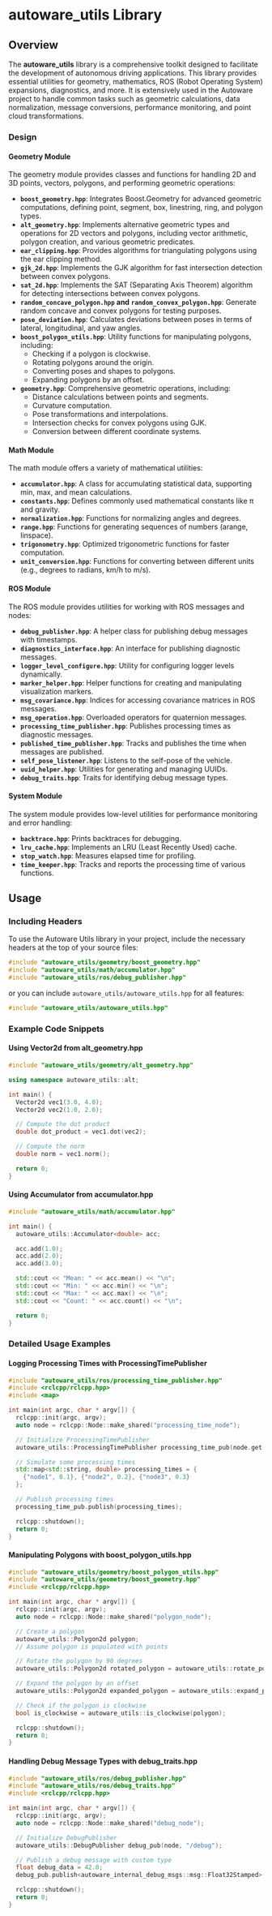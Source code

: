 # autoware_utils Library

## Overview

The **autoware_utils** library is a comprehensive toolkit designed to facilitate the development of autonomous driving applications. This library provides essential utilities for geometry, mathematics, ROS (Robot Operating System) expansions, diagnostics, and more. It is extensively used in the Autoware project to handle common tasks such as geometric calculations, data normalization, message conversions, performance monitoring, and point cloud transformations.

### Design

#### Geometry Module

The geometry module provides classes and functions for handling 2D and 3D points, vectors, polygons, and performing geometric operations:

- **`boost_geometry.hpp`**: Integrates Boost.Geometry for advanced geometric computations, defining point, segment, box, linestring, ring, and polygon types.
- **`alt_geometry.hpp`**: Implements alternative geometric types and operations for 2D vectors and polygons, including vector arithmetic, polygon creation, and various geometric predicates.
- **`ear_clipping.hpp`**: Provides algorithms for triangulating polygons using the ear clipping method.
- **`gjk_2d.hpp`**: Implements the GJK algorithm for fast intersection detection between convex polygons.
- **`sat_2d.hpp`**: Implements the SAT (Separating Axis Theorem) algorithm for detecting intersections between convex polygons.
- **`random_concave_polygon.hpp` and `random_convex_polygon.hpp`**: Generate random concave and convex polygons for testing purposes.
- **`pose_deviation.hpp`**: Calculates deviations between poses in terms of lateral, longitudinal, and yaw angles.
- **`boost_polygon_utils.hpp`**: Utility functions for manipulating polygons, including:
  - Checking if a polygon is clockwise.
  - Rotating polygons around the origin.
  - Converting poses and shapes to polygons.
  - Expanding polygons by an offset.
- **`geometry.hpp`**: Comprehensive geometric operations, including:
  - Distance calculations between points and segments.
  - Curvature computation.
  - Pose transformations and interpolations.
  - Intersection checks for convex polygons using GJK.
  - Conversion between different coordinate systems.

#### Math Module

The math module offers a variety of mathematical utilities:

- **`accumulator.hpp`**: A class for accumulating statistical data, supporting min, max, and mean calculations.
- **`constants.hpp`**: Defines commonly used mathematical constants like π and gravity.
- **`normalization.hpp`**: Functions for normalizing angles and degrees.
- **`range.hpp`**: Functions for generating sequences of numbers (arange, linspace).
- **`trigonometry.hpp`**: Optimized trigonometric functions for faster computation.
- **`unit_conversion.hpp`**: Functions for converting between different units (e.g., degrees to radians, km/h to m/s).

#### ROS Module

The ROS module provides utilities for working with ROS messages and nodes:

- **`debug_publisher.hpp`**: A helper class for publishing debug messages with timestamps.
- **`diagnostics_interface.hpp`**: An interface for publishing diagnostic messages.
- **`logger_level_configure.hpp`**: Utility for configuring logger levels dynamically.
- **`marker_helper.hpp`**: Helper functions for creating and manipulating visualization markers.
- **`msg_covariance.hpp`**: Indices for accessing covariance matrices in ROS messages.
- **`msg_operation.hpp`**: Overloaded operators for quaternion messages.
- **`processing_time_publisher.hpp`**: Publishes processing times as diagnostic messages.
- **`published_time_publisher.hpp`**: Tracks and publishes the time when messages are published.
- **`self_pose_listener.hpp`**: Listens to the self-pose of the vehicle.
- **`uuid_helper.hpp`**: Utilities for generating and managing UUIDs.
- **`debug_traits.hpp`**: Traits for identifying debug message types.

#### System Module

The system module provides low-level utilities for performance monitoring and error handling:

- **`backtrace.hpp`**: Prints backtraces for debugging.
- **`lru_cache.hpp`**: Implements an LRU (Least Recently Used) cache.
- **`stop_watch.hpp`**: Measures elapsed time for profiling.
- **`time_keeper.hpp`**: Tracks and reports the processing time of various functions.

## Usage

### Including Headers

To use the Autoware Utils library in your project, include the necessary headers at the top of your source files:

```cpp
#include "autoware_utils/geometry/boost_geometry.hpp"
#include "autoware_utils/math/accumulator.hpp"
#include "autoware_utils/ros/debug_publisher.hpp"
```

or you can include `autoware_utils/autoware_utils.hpp` for all features:

```cpp
#include "autoware_utils/autoware_utils.hpp"
```

### Example Code Snippets

#### Using Vector2d from alt_geometry.hpp

```cpp
#include "autoware_utils/geometry/alt_geometry.hpp"

using namespace autoware_utils::alt;

int main() {
  Vector2d vec1(3.0, 4.0);
  Vector2d vec2(1.0, 2.0);

  // Compute the dot product
  double dot_product = vec1.dot(vec2);

  // Compute the norm
  double norm = vec1.norm();

  return 0;
}
```

#### Using Accumulator from accumulator.hpp

```cpp
#include "autoware_utils/math/accumulator.hpp"

int main() {
  autoware_utils::Accumulator<double> acc;

  acc.add(1.0);
  acc.add(2.0);
  acc.add(3.0);

  std::cout << "Mean: " << acc.mean() << "\n";
  std::cout << "Min: " << acc.min() << "\n";
  std::cout << "Max: " << acc.max() << "\n";
  std::cout << "Count: " << acc.count() << "\n";

  return 0;
}
```

### Detailed Usage Examples

#### Logging Processing Times with ProcessingTimePublisher

```cpp
#include "autoware_utils/ros/processing_time_publisher.hpp"
#include <rclcpp/rclcpp.hpp>
#include <map>

int main(int argc, char * argv[]) {
  rclcpp::init(argc, argv);
  auto node = rclcpp::Node::make_shared("processing_time_node");

  // Initialize ProcessingTimePublisher
  autoware_utils::ProcessingTimePublisher processing_time_pub(node.get(), "~/debug/processing_time_ms");

  // Simulate some processing times
  std::map<std::string, double> processing_times = {
    {"node1", 0.1}, {"node2", 0.2}, {"node3", 0.3}
  };

  // Publish processing times
  processing_time_pub.publish(processing_times);

  rclcpp::shutdown();
  return 0;
}
```

#### Manipulating Polygons with boost_polygon_utils.hpp

```cpp
#include "autoware_utils/geometry/boost_polygon_utils.hpp"
#include "autoware_utils/geometry/boost_geometry.hpp"
#include <rclcpp/rclcpp.hpp>

int main(int argc, char * argv[]) {
  rclcpp::init(argc, argv);
  auto node = rclcpp::Node::make_shared("polygon_node");

  // Create a polygon
  autoware_utils::Polygon2d polygon;
  // Assume polygon is populated with points

  // Rotate the polygon by 90 degrees
  autoware_utils::Polygon2d rotated_polygon = autoware_utils::rotate_polygon(polygon, M_PI / 2);

  // Expand the polygon by an offset
  autoware_utils::Polygon2d expanded_polygon = autoware_utils::expand_polygon(polygon, 1.0);

  // Check if the polygon is clockwise
  bool is_clockwise = autoware_utils::is_clockwise(polygon);

  rclcpp::shutdown();
  return 0;
}
```

#### Handling Debug Message Types with debug_traits.hpp

```cpp
#include "autoware_utils/ros/debug_publisher.hpp"
#include "autoware_utils/ros/debug_traits.hpp"
#include <rclcpp/rclcpp.hpp>

int main(int argc, char * argv[]) {
  rclcpp::init(argc, argv);
  auto node = rclcpp::Node::make_shared("debug_node");

  // Initialize DebugPublisher
  autoware_utils::DebugPublisher debug_pub(node, "/debug");

  // Publish a debug message with custom type
  float debug_data = 42.0;
  debug_pub.publish<autoware_internal_debug_msgs::msg::Float32Stamped>("example", debug_data);

  rclcpp::shutdown();
  return 0;
}
```
